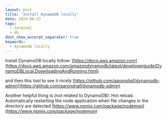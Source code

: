 ```yaml
---
layout: post
title: 'Install DynamoDB locally'
date: 2019-06-27
tags:
  - terminal
  - db
dont_show_excerpt_separator: true
keywords:
  - dynamodb locally
---
```


Install DynamoDB locally follow:
[https://docs.aws.amazon.com](https://docs.aws.amazon.com/amazondynamodb/latest/developerguide/DynamoDBLocal.DownloadingAndRunning.html)

and then this tool to see it nicely
[https://github.com/aaronshaf/dynamodb-admin](https://github.com/aaronshaf/dynamodb-admin)

Another helpful thing is (not related to DynamoDB):
Hot reload. Automatically restarting the node application when file changes in the directory are detected
[https://www.npmjs.com/package/nodemon](https://www.npmjs.com/package/nodemon)
